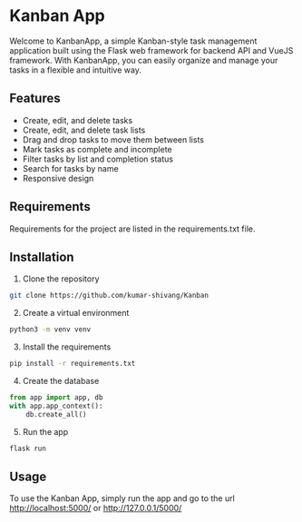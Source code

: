 <!--- This file creates a README.md file for the project. -->
<!--- This file is part of the project. -->
# Kanban App

Welcome to KanbanApp, a simple Kanban-style task management application built using the Flask web framework for backend API and VueJS framework. With KanbanApp, you can easily organize and manage your tasks in a flexible and intuitive way.

## Features

* Create, edit, and delete tasks
* Create, edit, and delete task lists
* Drag and drop tasks to move them between lists
* Mark tasks as complete and incomplete
* Filter tasks by list and completion status
* Search for tasks by name
* Responsive design

## Requirements

Requirements for the project are listed in the requirements.txt file.

## Installation

1. Clone the repository

```bash
git clone https://github.com/kumar-shivang/Kanban

```

2. Create a virtual environment

```bash
python3 -m venv venv
```

3. Install the requirements
  
  ```bash
  pip install -r requirements.txt
  ```

4. Create the database
  
  ```python
  from app import app, db
  with app.app_context():
      db.create_all()
  ```

5. Run the app
  
  ```bash
  flask run
  ```

## Usage

To use the Kanban App, simply run the app and go to the url <http://localhost:5000/> or <http://127.0.0.1/5000/>
